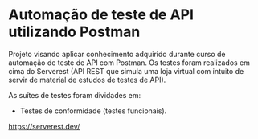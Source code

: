 # Automação de teste de API utilizando Postman
Projeto visando aplicar conhecimento adquirido durante curso de automação de teste de API com Postman. Os testes foram realizados em cima do Serverest (API REST que simula uma loja virtual com intuito de servir de material de estudos de testes de API).

As suítes de testes foram dividades em:

* Testes de conformidade (testes funcionais).


https://serverest.dev/
